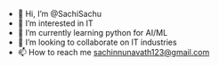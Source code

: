 - 👋 Hi, I’m @SachiSachu
- 👀 I’m interested in IT
- 🌱 I’m currently learning python for AI/ML
- 💞️ I’m looking to collaborate on IT industries
- 📫 How to reach me sachinnunavath123@gmail.com

<!---
SachiSachu/SachiSachu is a ✨ special ✨ repository because its `README.md` (this file) appears on your GitHub profile.
You can click the Preview link to take a look at your changes.
--->
